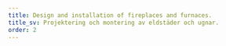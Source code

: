 ```yaml
---
title: Design and installation of fireplaces and furnaces.
title_sv: Projektering och montering av eldstäder och ugnar.
order: 2
---
```

